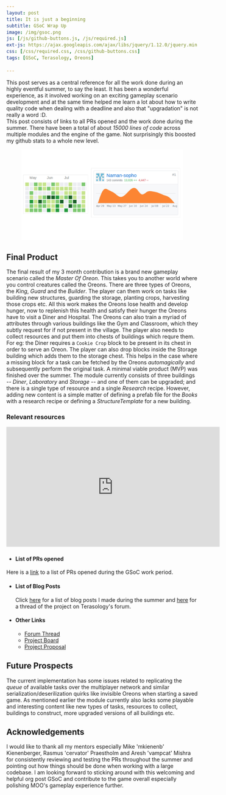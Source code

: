 ```yaml
---
layout: post
title: It is just a beginning
subtitle: GSoC Wrap Up
image: /img/gsoc.png
js: [/js/github-buttons.js, /js/required.js]
ext-js: https://ajax.googleapis.com/ajax/libs/jquery/1.12.0/jquery.min.js
css: [/css/required.css, /css/github-buttons.css]
tags: [GSoC, Terasology, Oreons]

---
```

This post serves as a central reference for all the work done during an highly eventful summer, to say the least. It has been a wonderful experience, as it involved working on an exciting gameplay scenario development and at the same time helped me learn a lot about how to write quality
code when dealing with a deadline and also that "upgradation" is not really a word :D.  
This post consists of links to all PRs opened and the work done during the summer. There have been a total of about *15000 lines of code* across multiple modules and the engine of the game. Not surprisingly this boosted my github stats to a whole new level.

<div align="center">
<figure>
<img src="/img/contri.jpg">
</figure>
</div>

## Final Product
The final result of my 3 month contribution is a brand new gameplay scenario called the *Master Of Oreon*. This takes you to another world where you control creatures called the Oreons. There are three types of Oreons, the _King_, _Guard_ and the _Builder_. The player can 
 them work on tasks like building new structures, guarding the storage, planting crops, harvesting those crops etc.
All this work makes the Oreons lose health and develop hunger, now to replenish this health and satisfy their hunger the Oreons have to visit a Diner and Hospital. The Oreons can also train a myriad of attributes through various buildings like the Gym and Classroom, which they subtly 
request for if not present in the village. The player also needs to collect resources and put them into chests of buildings which requre them. For eg: the Diner requires a `Cookie Crop` block to be present in its chest in order to serve an Oreon. The player can also drop blocks inside the 
Storage building which adds them to the storage chest. This helps in the case where a missing block for a task can be fetched by the Oreons _automagically_ and subsequently perform the original task. A minimal viable product (MVP) was finished over the summer. 
 The module currently consists of three buildings -- _Diner_, _Laboratory_ and _Storage_ -- and one of them can be upgraded; and there is a single type of resource and a single _Research_  recipe.  However, adding new content is a simple matter of defining a prefab file for the _Books_ with a research
 recipe or defining a _StructureTemplate_ for a new building.

### Relevant resources
  
<div align="center">
<iframe width="560" height="315" src="https://www.youtube.com/embed/F5CGjjePnbA" frameborder="0" allow="autoplay; encrypted-media" allowfullscreen></iframe>
  </div>
  
  
- #### List of PRs opened
Here is a [link](https://github.com/pulls?utf8=%E2%9C%93&q=is%3Apr+created%3A2018-05-05..2018-08-13+author%3ANaman-sopho) to a list of PRs opened during the GSoC work period.



- #### List of Blog Posts
  Click [here](https://naman-sopho.github.io/tags#GSoC) for a list of blog posts I made during the summer and [here](https://forum.terasology.org/threads/gsoc-2018-renovation-of-masteroforeon.2171/) for a thread of the project on Terasology's forum.
- #### Other Links
  - [Forum Thread](https://forum.terasology.org/threads/gsoc-2018-renovation-of-masteroforeon.2171/)
  - [Project Board](http://github.com/Terasology/projects/10)
  - [Project Proposal](https://drive.google.com/file/d/14q2m16WKgZCy5iVQbfsceRXeI7N8Wa5b/view)

## Future Prospects
The current implementation has some issues related to replicating the _queue_ of available tasks over the multiplayer network and similar serialization/deserilization quirks like invisible Oreons when starting a saved game. As mentioned earlier the module currently also lacks some
playable and interesting content like new types of tasks, resources to collect, buildings to construct, more upgraded versions of all buildings etc.
## Acknowledgements
I would like to thank all my mentors especially Mike 'mkienenb' Kienenberger, Rasmus 'cervator' Praestholm and Aresh 'vampcat' Mishra for consistently reviewing and  testing the PRs throughout the summer and pointing out how things should be done when working with a large 
codebase. I am looking forward to sticking around with this welcoming and helpful org post GSoC and contribute to the game overall especially polishing MOO's gameplay experience further.